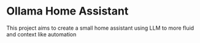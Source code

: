 # Ollama Home Assistant
 This project aims to create a small home assistant using LLM to more fluid and context like automation
